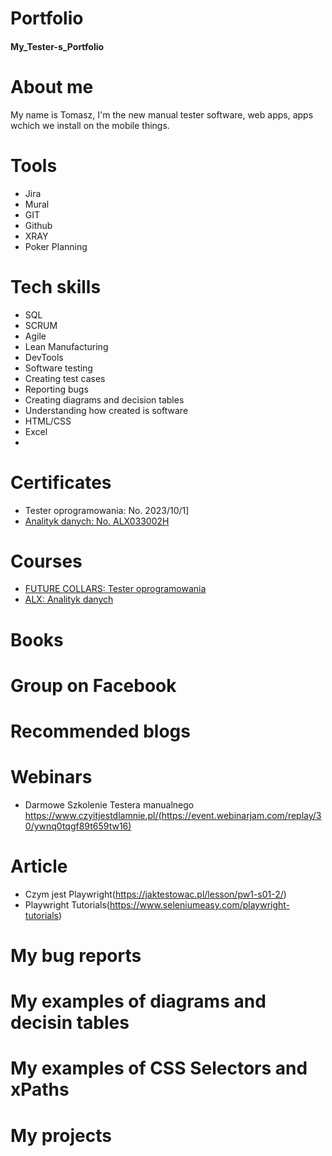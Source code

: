 # Portfolio
#### My_Tester-s_Portfolio
# About me
My name is Tomasz, I'm the new manual tester software, web apps, apps wchich we install on the mobile things.
# Tools
 * Jira
 * Mural
 * GIT
 * Github
 * XRAY
 * Poker Planning
# Tech skills
 * SQL
 * SCRUM
 * Agile
 * Lean Manufacturing
 * DevTools
 * Software testing
 * Creating test cases
 * Reporting bugs
 * Creating diagrams and decision tables
 * Understanding how created is software
 * HTML/CSS
 * Excel
 * 
# Certificates
 * Tester oprogramowania: No. 2023/10/1]
 * [Analityk danych: No. ALX033002H](https://www.alx.pl/certyfikat/tomasz-kosakowski/c266e433b1414d0b97b8ccff1035e2a0/)
# Courses
 * [FUTURE COLLARS: Tester oprogramowania](https://futurecollars.com/kursy/tester-oprogramowania/) 
 * [ALX: Analityk danych](https://www.alx.pl/pl/kurs-analiza-danych/)
# Books
# Group on Facebook
# Recommended blogs
# Webinars
 * Darmowe Szkolenie Testera manualnego https://www.czyitjestdlamnie.pl/(https://event.webinarjam.com/replay/30/ywnq0tqgf89t659tw16)
# Article
 * Czym jest Playwright(https://jaktestowac.pl/lesson/pw1-s01-2/)
 * Playwright Tutorials(https://www.seleniumeasy.com/playwright-tutorials)
# My bug reports
# My examples of diagrams and decisin tables
# My examples of CSS Selectors and xPaths
# My projects
